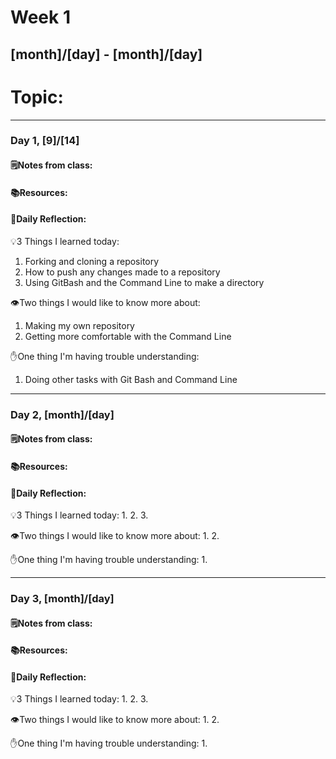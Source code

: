 # Week 1
## [month]/[day] - [month]/[day]

# Topic:

___

### Day 1, [9]/[14]

#### 🗒️Notes from class:

#### 📚Resources:


#### 💭Daily Reflection:

💡3 Things I learned today:
1. Forking and cloning a repository
2. How to push any changes made to a repository
3. Using GitBash and the Command Line to make a directory

👁️Two things I would like to know more about:
1. Making my own repository
2. Getting more comfortable with the Command Line

✋One thing I'm having trouble understanding:
1. Doing other tasks with Git Bash and Command Line


___

### Day 2, [month]/[day] 

#### 🗒️Notes from class:

#### 📚Resources:


#### 💭Daily Reflection:

💡3 Things I learned today:
1. 
2. 
3. 

👁️Two things I would like to know more about:
1. 
2. 

✋One thing I'm having trouble understanding:
1. 

___

### Day 3, [month]/[day]
#### 🗒️Notes from class:

#### 📚Resources:


#### 💭Daily Reflection:

💡3 Things I learned today:
1. 
2. 
3. 

👁️Two things I would like to know more about:
1. 
2. 

✋One thing I'm having trouble understanding:
1. 
 

